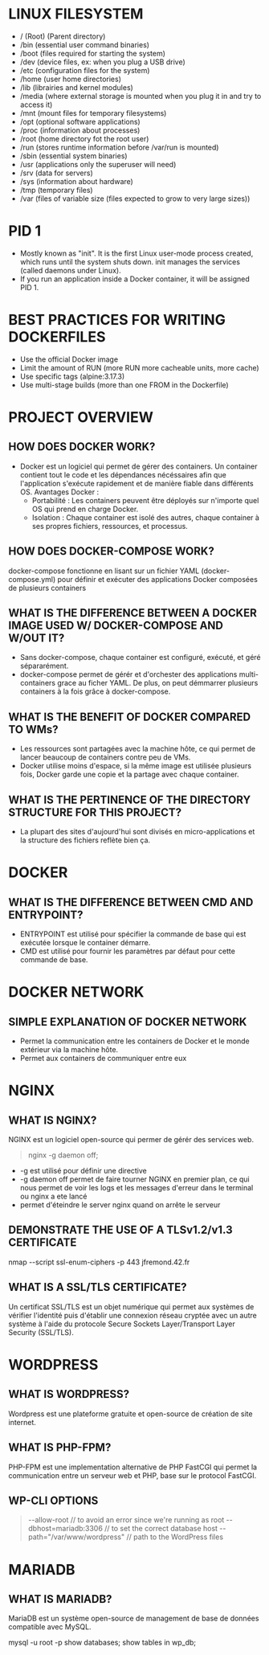 # LINUX FILESYSTEM
- / (Root) (Parent directory)
- /bin (essential user command binaries)
- /boot (files required for starting the system)
- /dev (device files, ex: when you plug a USB drive)
- /etc (configuration files for the system)
- /home (user home directories)
- /lib (librairies and kernel modules)
- /media (where external storage is mounted when you plug it in and try to access it)
- /mnt (mount files for temporary filesystems)
- /opt (optional software applications)
- /proc (information about processes)
- /root (home directory fot the root user)
- /run (stores runtime information before /var/run is mounted)
- /sbin (essential system binaries)
- /usr (applications only the superuser will need)
- /srv (data for servers)
- /sys (information about hardware)
- /tmp (temporary files)
- /var (files of variable size (files expected to grow to very large sizes))

# PID 1
- Mostly known as "init". It is the first Linux user-mode process created, which runs until the system shuts down. init manages the services (called daemons under Linux).
- If you run an application inside a Docker container, it will be assigned PID 1.

# BEST PRACTICES FOR WRITING DOCKERFILES
- Use the official Docker image
- Limit the amount of RUN (more RUN more cacheable units, more cache)
- Use specific tags (alpine:3.17.3)
- Use multi-stage builds (more than one FROM in the Dockerfile)

# PROJECT OVERVIEW
## HOW DOES DOCKER WORK?
- Docker est un logiciel qui permet de gérer des containers. Un container contient tout le code et les dépendances nécéssaires afin que l'application s'exécute rapidement et de manière fiable dans différents OS.
Avantages Docker : 
	- Portabilité : Les containers peuvent être déployés sur n'importe quel OS qui prend en charge Docker.
	- Isolation : Chaque container est isolé des autres, chaque container à ses propres fichiers, ressources, et processus. 

## HOW DOES DOCKER-COMPOSE WORK?
docker-compose fonctionne en lisant sur un fichier YAML (docker-compose.yml) pour définir et exécuter des applications Docker composées de plusieurs containers

## WHAT IS THE DIFFERENCE BETWEEN A DOCKER IMAGE USED W/ DOCKER-COMPOSE AND W/OUT IT?
- Sans docker-compose, chaque container est configuré, exécuté, et géré sépararément.
- docker-compose permet de gérér et d'orchester des applications multi-containers grace au ficher YAML. De plus, on peut démmarrer plusieurs containers à la fois grâce à docker-compose.

## WHAT IS THE BENEFIT OF DOCKER COMPARED TO WMs?
- Les ressources sont partagées avec la machine hôte, ce qui permet de lancer beaucoup de containers contre peu de VMs.
- Docker utilise moins d'espace, si la même image est utilisée plusieurs fois, Docker garde une copie et la partage avec chaque container.

## WHAT IS THE PERTINENCE OF THE DIRECTORY STRUCTURE FOR THIS PROJECT?
- La plupart des sites d'aujourd'hui sont divisés en micro-applications et la structure des fichiers reflète bien ça.

# DOCKER
## WHAT IS THE DIFFERENCE BETWEEN CMD AND ENTRYPOINT?
- ENTRYPOINT est utilisé pour spécifier la commande de base qui est exécutée lorsque le container démarre.
- CMD est utilisé pour fournir les paramètres par défaut pour cette commande de base.

# DOCKER NETWORK
## SIMPLE EXPLANATION OF DOCKER NETWORK
- Permet la communication entre les containers de Docker et le monde extérieur via la machine hôte.
- Permet aux containers de communiquer entre eux

# NGINX
## WHAT IS NGINX?
NGINX est un logiciel open-source qui permer de gérér des services web.
> nginx -g daemon off;
- -g est utilisé pour définir une directive
- -g daemon off permet de faire tourner NGINX en premier plan, ce qui nous permet de voir les logs et les messages d'erreur dans le terminal ou nginx a ete lancé
- permet d'éteindre le server nginx quand on arrête le serveur

## DEMONSTRATE THE USE OF A TLSv1.2/v1.3 CERTIFICATE
nmap --script ssl-enum-ciphers -p 443 jfremond.42.fr
## WHAT IS A SSL/TLS CERTIFICATE?
Un certificat SSL/TLS est un objet numérique qui permet aux systèmes de vérifier l'identité puis d'établir une connexion réseau cryptée avec un autre système à l'aide du protocole Secure Sockets Layer/Transport Layer Security (SSL/TLS).

# WORDPRESS
## WHAT IS WORDPRESS?
Wordpress est une plateforme gratuite et open-source de création de site internet.
## WHAT IS PHP-FPM?
PHP-FPM est une implementation alternative de PHP FastCGI qui permet la communication entre un serveur web et PHP, base sur le protocol FastCGI.
## WP-CLI OPTIONS
> --allow-root // to avoid an error since we're running as root
> --dbhost=mariadb:3306 // to set the correct database host
> --path="/var/www/wordpress" // path to the WordPress files

# MARIADB
## WHAT IS MARIADB?
MariaDB est un système open-source de management de base de données compatible avec MySQL.

mysql -u root -p
show databases;
show tables in wp_db;
